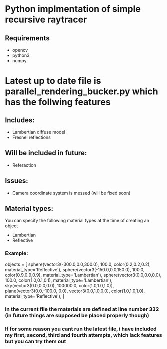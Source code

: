 # Python implmentation of simple recursive raytracer

## Requirements
- opencv
- python3
- numpy

# Latest up to date file is parallel_rendering_bucker.py which has the follwing features

## Includes:
- Lambertian diffuse model
- Fresnel reflections

## Will be included in future:
- Referaction

## Issues:
- Camera coordinate system is messed (will be fixed soon)

## Material types:
You can specify the following material types at the time of creating an object
- Lambertian
- Reflective

### Example: 
objects = [
    sphere(vector3(-300.0,0.0,300.0), 100.0, color(0.2,0.2,0.2), material_type='Reflective'), 
    sphere(vector3(-150.0,0.0,150.0), 100.0, color(0.9,0.9,0.9), material_type='Lambertian'), 
    sphere(vector3(0.0,0.0,0.0), 100.0, color(1.0,0.1,0.1), material_type='Lambertian'), 
    sky(vector3(0.0,0.0,0.0), 100000.0, color(1.0,1.0,1.0)), 
    plane(vector3(0.0,-100.0, 0.0), vector3(0.0,1.0,0.0), color(1.0,1.0,1.0), material_type='Reflective'),
]

### In the current file the materials are defined at line number 332 (in future things are supposed be placed properly though)

### If for some reason you cant run the latest file, i have included my first, second, third and fourth attempts, which lack features but you can try them out
